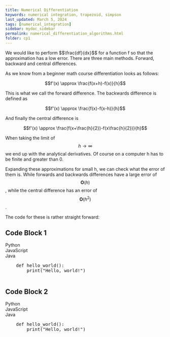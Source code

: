 ```yaml
---
title: Numerical Differentiation
keywords: numerical integration, trapezoid, simpson
last_updated: March 5, 2024
tags: [numerical_integration]
sidebar: mydoc_sidebar
permalink: numerical_differentiation_algorithms.html
folder: cp1
---
```



<link rel="stylesheet" type="text/css" href="css/code-block.css">
<script src="js/code-block.js"></script>
We would like to perform $$\frac{df}{dx}$$ for a function f so that the approximation has a low error. There are three main methods. Forward, backward and central differences.

As we know from a beginner math course differentiation looks as follows:

$$f'(x) \approx \frac{f(x+h)-f(x)}{h}$$

This is what we call the forward difference.
The backwards difference is defined as

$$f'(x)  \approx \frac{f(x)-f(x-h)}{h}$$

And finally the central difference is

$$f'(x)  \approx \frac{f(x+\frac{h}{2})-f(x\frac{h}{2})}{h}$$

When taking the limit of $$h\rightarrow \infty$$ we end up with the analytical derivatives. Of course on a computer h has to be finite and greater than 0.

Expanding these approximations for small h, we can check what the error of them is. While forwards and backwards differences have a large error of $$\mathbf{O}(h)$$, while the central difference has an error of $$\mathbf{O}(h^2)$$.

The code for these is rather straight forward:





<h2>Code Block 1</h2>

<div class="tabs">
    <div class="tab active" onclick="changeTab(this, 'python')">Python</div>
    <div class="tab" onclick="changeTab(this, 'javascript')">JavaScript</div>
    <div class="tab" onclick="changeTab(this, 'java')">Java</div>
</div>

<div class="code-block">
    <pre class="python">
    def hello_world():
        print("Hello, world!")
    </pre>
    <pre class="javascript" style="display: none;">
    function helloWorld() {
        console.log("Hello, world!");
    }
    </pre>
    <pre class="java" style="display: none;">
    public class HelloWorld {
        public static void main(String[] args) {
            System.out.println("Hello, World!");
        }
    }
    </pre>
</div>

<h2>Code Block 2</h2>

<div class="tabs">
    <div class="tab active" onclick="changeTab(this, 'python')">Python</div>
    <div class="tab" onclick="changeTab(this, 'javascript')">JavaScript</div>
    <div class="tab" onclick="changeTab(this, 'java')">Java</div>
</div>

<div class="code-block">
     <pre class="python">
    def hello_world():
        print("Hello, world!")
    </pre>
    <pre class="javascript" style="display: none;">
    function helloWorld() {
        console.log("Hello, world!");
    }
    </pre>
    <pre class="java" style="display: none;">
    public class HelloWorld {
        public static void main(String[] args) {
            System.out.println("Hello, World!");
        }
    }
    </pre>
</div>


